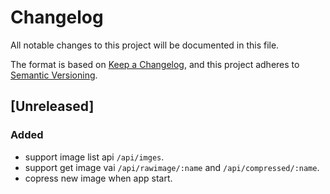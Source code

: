 # Changelog

All notable changes to this project will be documented in this file.

The format is based on [Keep a Changelog](https://keepachangelog.com/en/1.1.0/),
and this project adheres to [Semantic Versioning](https://semver.org/spec/v2.0.0.html).

## [Unreleased]

### Added

- support image list api `/api/imges`.
- support get image vai `/api/rawimage/:name` and `/api/compressed/:name`.
- copress new image when app start.
